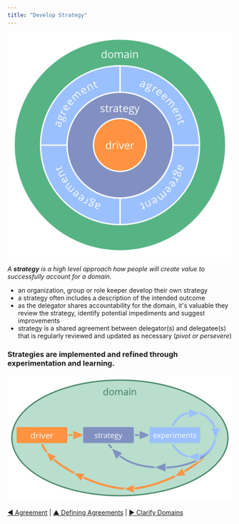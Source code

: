 ```yaml
---
title: "Develop Strategy"
---
```



![right,fit](img/driver-domain/driver-strategy-agreements-domain.png)

_A **strategy** is a high level approach how people will create value to successfully account for a domain._

-   an organization, group or role keeper develop their own strategy
-   a strategy often includes a description of the intended outcome
-   as the delegator shares accountability for the domain, it's valuable they review the strategy, identify potential impediments and suggest improvements 
-   strategy is a shared agreement between delegator(s) and delegatee(s) that is regularly reviewed and updated as necessary (*pivot or persevere*)



### Strategies are implemented and refined through experimentation and learning. 

![right,fit](img/evolution/domain-driver-strategy-exeriments.png)


[&#9664; Agreement](agreement.html) | [&#9650; Defining Agreements](defining-agreements.html) | [&#9654; Clarify Domains](clarify-domains.html)


